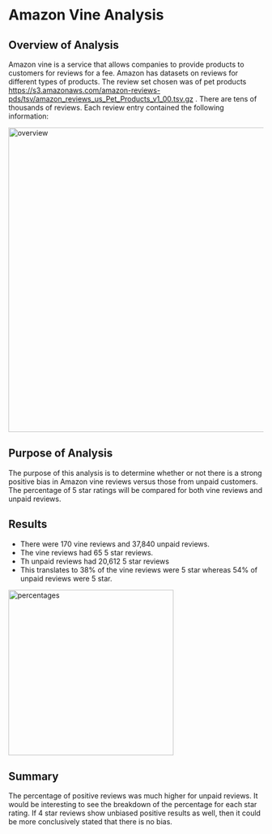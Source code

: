 # Amazon Vine Analysis #

## Overview of Analysis ##
Amazon vine is a service that allows companies to provide products to customers for reviews for a fee. Amazon has datasets on reviews for different types of products. The review set chosen was of pet products https://s3.amazonaws.com/amazon-reviews-pds/tsv/amazon_reviews_us_Pet_Products_v1_00.tsv.gz . There are tens of thousands of reviews.  Each review entry contained the following information:

<img width="600" alt="overview" src="https://user-images.githubusercontent.com/116980760/228119450-d2981f62-8f12-4197-baa5-79339e33893b.PNG">

## Purpose of Analysis ##
The purpose of this analysis is to determine whether or not there is a strong positive bias in Amazon vine reviews versus those from unpaid customers. The percentage of 5 star ratings will be compared for both vine reviews and unpaid reviews. 

## Results ##
- There were 170 vine reviews and 37,840 unpaid reviews.
- The vine reviews had 65 5 star reviews.
- Th unpaid reviews had 20,612 5 star reviews
- This translates to 38% of the vine reviews were 5 star whereas 54% of unpaid reviews were 5 star.
<img width="326" alt="percentages" src="https://user-images.githubusercontent.com/116980760/228110374-d42265f3-2794-4a96-94a7-5d2219434b69.PNG">

## Summary ##
The percentage of positive reviews was much higher for unpaid reviews. 
It would be interesting to see the breakdown of the percentage for each star rating. If 4 star reviews show unbiased positive results as well, then 
it could be more conclusively stated that there is no bias. 
